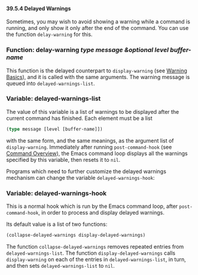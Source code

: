 

#### 39.5.4 Delayed Warnings

Sometimes, you may wish to avoid showing a warning while a command is running, and only show it only after the end of the command. You can use the function `delay-warning` for this.

### Function: **delay-warning** *type message \&optional level buffer-name*

This function is the delayed counterpart to `display-warning` (see [Warning Basics](Warning-Basics.html)), and it is called with the same arguments. The warning message is queued into `delayed-warnings-list`.

### Variable: **delayed-warnings-list**

The value of this variable is a list of warnings to be displayed after the current command has finished. Each element must be a list

```lisp
(type message [level [buffer-name]])
```

with the same form, and the same meanings, as the argument list of `display-warning`. Immediately after running `post-command-hook` (see [Command Overview](Command-Overview.html)), the Emacs command loop displays all the warnings specified by this variable, then resets it to `nil`.

Programs which need to further customize the delayed warnings mechanism can change the variable `delayed-warnings-hook`:

### Variable: **delayed-warnings-hook**

This is a normal hook which is run by the Emacs command loop, after `post-command-hook`, in order to process and display delayed warnings.

Its default value is a list of two functions:

```lisp
(collapse-delayed-warnings display-delayed-warnings)
```

The function `collapse-delayed-warnings` removes repeated entries from `delayed-warnings-list`. The function `display-delayed-warnings` calls `display-warning` on each of the entries in `delayed-warnings-list`, in turn, and then sets `delayed-warnings-list` to `nil`.
